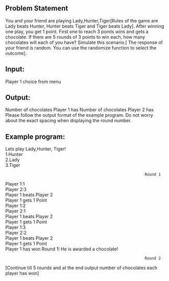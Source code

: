 ## Problem Statement

You and your friend are playing Lady,Hunter,Tiger[Rules of the game are Lady beats Hunter, Hunter beats Tiger and Tiger beats Lady]. After winning one play, you get 1 point. First one to reach 3 points wins and gets a chocolate. If there are 5 rounds of 3 points to win each, how many chocolates will each of you have? Simulate this scenario.[ The response of your friend is random. You can use the randomize function to select the outcome].

## Input:
Player 1 choice from menu

## Output:
Number of chocolates Player 1 has
Number of chocolates Player 2 has 
Please follow the output format of the example program. Do not worry about the exact spacing when displaying the round number.

## Example program:
Lets play Lady,Hunter, Tiger!  
1.Hunter  
2.Lady  
3.Tiger  


                                                                 Round 1
Player 1:1  
Player 2:3  
Player 1 beats Player 2  
Player 1 gets 1 Point  
Player 1:2  
Player 2:1  
Player 1 beats Player 2  
Player 1 gets 1 Point  
Player 1:3  
Player 2:2  
Player 1 beats Player 2  
Player 1 gets 1 Point  
Player 1 has won Round 1! He is awarded a chocolate!  

                                                                 Round 2
[Continue till 5 rounds and at the end output number of chocolates each player has won]
